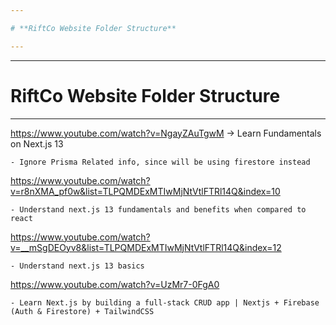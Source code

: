 ```yaml
---

# **RiftCo Website Folder Structure**

---
```

---
# **RiftCo Website Folder Structure**

---

https://www.youtube.com/watch?v=NgayZAuTgwM -> Learn Fundamentals on Next.js 13

	- Ignore Prisma Related info, since will be using firestore instead

https://www.youtube.com/watch?v=r8nXMA_pf0w&list=TLPQMDExMTIwMjNtVtlFTRl14Q&index=10

	- Understand next.js 13 fundamentals and benefits when compared to react

https://www.youtube.com/watch?v=__mSgDEOyv8&list=TLPQMDExMTIwMjNtVtlFTRl14Q&index=12

	- Understand next.js 13 basics

https://www.youtube.com/watch?v=UzMr7-0FgA0

 	- Learn Next.js by building a full-stack CRUD app | Nextjs + Firebase (Auth & Firestore) + TailwindCSS